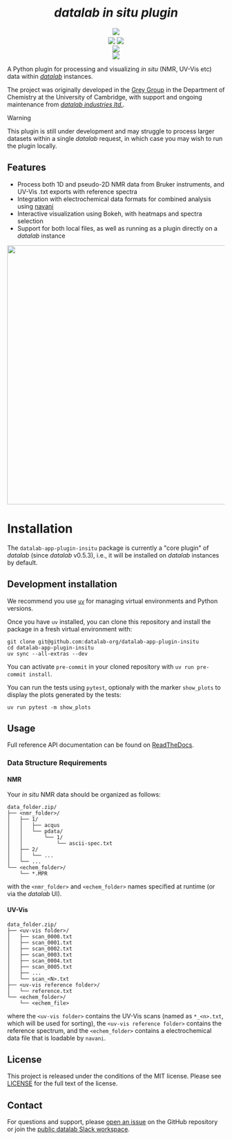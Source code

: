 # <div align="center"><i>datalab *in situ* plugin</i></div>

<div align="center" style="padding-bottom: 5px">
<a href="https://demo.datalab-org.io"><img src="https://img.shields.io/badge/try_it_out!-public_demo_server-orange?logo=firefox"></a>
</div>
<div align="center">
<a href="https://github.com/datalab-org/datalab-app-plugin-insitu/releases"><img src="https://badgen.net/github/release/datalab-org/datalab-app-plugin-insitu?icon=github&color=blue"></a>
<a href="https://github.com/datalab-org/datalab-app-plugin-insitu"><img src="https://badgen.net/github/license/datalab-org/datalab-app-plugin-insitu?icon=license&color=purple"></a>
</div>
<div align="center">
<a href="https://datalab-app-plugin-insitu.readthedocs.io/en/latest/?badge=latest"><img src="https://img.shields.io/readthedocs/datalab-app-plugin-insitu?logo=readthedocs"></a>
</div>
<div align="center">
<a href="https://join.slack.com/t/datalab-world/shared_invite/zt-2h58ev3pc-VV496~5je~QoT2TgFIwn4g"><img src="https://img.shields.io/badge/Slack-chat_with_us-yellow?logo=slack"></a>
</div>


A Python plugin for processing and visualizing *in situ* (NMR, UV-Vis etc) data within [_datalab_](https://github.com/datalab-org/datalab) instances.

The project was originally developed in the [Grey Group](https://www.ch.cam.ac.uk/group/grey/) in the Department of Chemistry at the University of Cambridge, with support and ongoing maintenance from [*datalab industries ltd.*](https://datalab.industries).

> [!WARNING]  
> This plugin is still under development and may struggle to process larger datasets within a single *datalab* request, in which case you may wish to run the plugin locally.

## Features

- Process both 1D and pseudo-2D NMR data from Bruker instruments, and UV-Vis .txt exports with reference spectra
- Integration with electrochemical data formats for combined analysis using [navani](https://github.com/be-smith/navani)
- Interactive visualization using Bokeh, with heatmaps and spectra selection
- Support for both local files, as well as running as a plugin directly on a *datalab* instance

<div align="center">
   <img src="./docs/assets/datalab_plugin_bokeh_plot.png" width=600rem>
</div>

# Installation

The `datalab-app-plugin-insitu` package is currently a "core plugin" of *datalab* (since *datalab* v0.5.3), i.e., it will be installed on *datalab* instances by default.

## Development installation

We recommend you use [`uv`](https://astral.sh/uv) for managing virtual environments and Python versions.

Once you have `uv` installed, you can clone this repository and install the package in a fresh virtual environment with:

```shell
git clone git@github.com:datalab-org/datalab-app-plugin-insitu
cd datalab-app-plugin-insitu
uv sync --all-extras --dev
```

You can activate `pre-commit` in your cloned repository with `uv run pre-commit install`.

You can run the tests using `pytest`, optionaly with the marker `show_plots` to display the plots generated by the tests:

```shell
uv run pytest -m show_plots
```

## Usage

Full reference API documentation can be found on [ReadTheDocs](https://datalab-app-plugin-insitu.readthedocs.io/).

### Data Structure Requirements


#### NMR

Your *in situ* NMR data should be organized as follows:

```
data_folder.zip/
├── <nmr_folder>/
│   ├── 1/
│   │   ├── acqus
│   │   └── pdata/
│   │       └── 1/
│   │           └── ascii-spec.txt
│   ├── 2/
│   │   └── ...
│   └── ...
└── <echem_folder>/
    └── *.MPR
```

with the `<nmr_folder>` and `<echem_folder>` names specified at runtime (or via the *datalab* UI).

#### UV-Vis

```shell
data_folder.zip/
├── <uv-vis folder>/
│   ├── scan_0000.txt
│   ├── scan_0001.txt
│   ├── scan_0002.txt
│   ├── scan_0003.txt
│   ├── scan_0004.txt
│   ├── scan_0005.txt
│   ├── ...
│   └── scan_<N>.txt
├── <uv-vis reference folder>/
│   └── reference.txt
└── <echem_folder>/
    └── <echem_file>
```

where the `<uv-vis folder>` contains the UV-Vis scans (named as `*_<n>.txt`, which will be used for sorting), the `<uv-vis reference folder>` contains the reference spectrum, and the `<echem_folder>` contains a electrochemical data file that is loadable by `navani`.

## License

This project is released under the conditions of the MIT license. Please see [LICENSE](https://github.com/datalab-org/datalab-app-plugin-insitu/blob/main/LICENSE) for the full text of the license.

## Contact

For questions and support, please [open an issue](https://github.com/datalab-org/datalab-app-plugin-insitu/issues) on the GitHub repository or join the [public datalab Slack workspace](https://join.slack.com/t/datalab-world/shared_invite/zt-2h58ev3pc-VV496~5je~QoT2TgFIwn4g).

